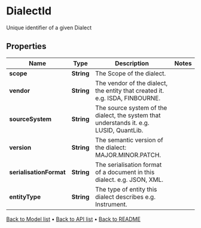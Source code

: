 

# DialectId

Unique identifier of a given Dialect

## Properties

| Name | Type | Description | Notes |
|------------ | ------------- | ------------- | -------------|
|**scope** | **String** | The Scope of the dialect. |  |
|**vendor** | **String** | The vendor of the dialect, the entity that created it. e.g. ISDA, FINBOURNE. |  |
|**sourceSystem** | **String** | The source system of the dialect, the system that understands it. e.g. LUSID, QuantLib. |  |
|**version** | **String** | The semantic version of the dialect: MAJOR.MINOR.PATCH. |  |
|**serialisationFormat** | **String** | The serialisation format of a document in this dialect. e.g. JSON, XML. |  |
|**entityType** | **String** | The type of entity this dialect describes e.g. Instrument. |  |



[Back to Model list](../README.md#documentation-for-models) &#8226; [Back to API list](../README.md#documentation-for-api-endpoints) &#8226; [Back to README](../README.md)



